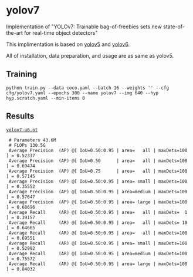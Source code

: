 # yolov7

Implementation of "YOLOv7: Trainable bag-of-freebies sets new state-of-the-art for real-time object detectors"

This implimentation is based on [yolov5](https://github.com/ultralytics/yolov5) and [yolov6](https://github.com/meituan/YOLOv6).

All of installation, data preparation, and usage are as same as yolov5.

## Training

``` shell
python train.py --data coco.yaml --batch 16 --weights '' --cfg cfg/yolov7.yaml --epochs 300 --name yolov7 --img 640 --hyp hyp.scratch.yaml --min-items 0
```

## Results

[`yolov7-u6.pt`](https://github.com/WongKinYiu/yolov7/releases/download/v0.1/yolov7-u6.pt)

```
 # Parameters 43.6M
 # FLOPs 130.5G
 Average Precision  (AP) @[ IoU=0.50:0.95 | area=   all | maxDets=100 ] = 0.52337
 Average Precision  (AP) @[ IoU=0.50      | area=   all | maxDets=100 ] = 0.69474
 Average Precision  (AP) @[ IoU=0.75      | area=   all | maxDets=100 ] = 0.57145
 Average Precision  (AP) @[ IoU=0.50:0.95 | area= small | maxDets=100 ] = 0.35552
 Average Precision  (AP) @[ IoU=0.50:0.95 | area=medium | maxDets=100 ] = 0.57647
 Average Precision  (AP) @[ IoU=0.50:0.95 | area= large | maxDets=100 ] = 0.68696
 Average Recall     (AR) @[ IoU=0.50:0.95 | area=   all | maxDets=  1 ] = 0.39157
 Average Recall     (AR) @[ IoU=0.50:0.95 | area=   all | maxDets= 10 ] = 0.64665
 Average Recall     (AR) @[ IoU=0.50:0.95 | area=   all | maxDets=100 ] = 0.69551
 Average Recall     (AR) @[ IoU=0.50:0.95 | area= small | maxDets=100 ] = 0.52992
 Average Recall     (AR) @[ IoU=0.50:0.95 | area=medium | maxDets=100 ] = 0.75572
 Average Recall     (AR) @[ IoU=0.50:0.95 | area= large | maxDets=100 ] = 0.84032
```
